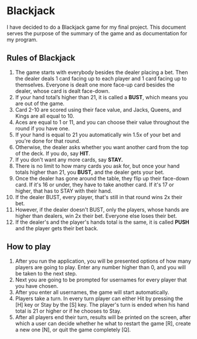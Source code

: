 # Blackjack

I have decided to do a Blackjack game for my final project. This document serves the purpose of the summary of the game and as documentation for my program.


## Rules of Blackjack
1. The game starts with everybody besides the dealer placing a bet. Then the dealer deals 1 card facing up to each player and 1 card facing up to themselves. Everyone is dealt one more face-up card besides the dealer, whose card is dealt face-down.
2. If your hand total’s higher than 21, it is called a **BUST**, which means you are out of the game.
3. Card 2-10 are scored using their face value, and Jacks, Queens, and Kings are all equal to 10.
4. Aces are equal to 1 or 11, and you can choose their value throughout the round if you have one.
5. If your hand is equal to 21 you automatically win 1.5x of your bet and you're done for that round.
6. Otherwise, the dealer asks whether you want another card from the top of the deck. If you do, say **HIT**.
7. If you don't want any more cards, say **STAY.**
8. There is no limit to how many cards you ask for, but once your hand totals higher than 21, you **BUST,** and the dealer gets your bet.
9. Once the dealer has gone around the table, they flip up their face-down card. If it's 16 or under, they have to take another card. If it's 17 or higher, that has to STAY with their hand.
10. If the dealer BUST, every player, that's still in that round wins 2x their bet.
11. However, if the dealer doesn't BUST, only the players, whose hands are higher than dealers, win 2x their bet. Everyone else loses their bet.
12. If the dealer's and the player's hands total is the same, it is called **PUSH** and the player gets their bet back.


## How to play
1. After you run the application, you will be presented options of how many players are going to play. Enter any number higher than 0, and you will be taken to the next step.
2. Next you are going to be prompted for usernames for every player that you have chosen.
3. After you enter all usernames, the game will start automatically.
4. Players take a turn. In every turn player can either Hit by pressing the [H] key or Stay by  the [S] key. The player's turn is ended when his hand total is 21 or higher or if he chooses to Stay.
5. After all players end their turn, results will be printed on the screen, after which a user can decide whether he what to restart the game [R], create a new one [N], or quit the game completely [Q].
